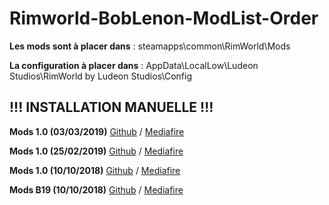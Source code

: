 # Rimworld-BobLenon-ModList-Order

**Les mods sont à placer dans** : steamapps\common\RimWorld\Mods

**La configuration à placer dans** : AppData\LocalLow\Ludeon Studios\RimWorld by Ludeon Studios\Config

## !!! INSTALLATION MANUELLE !!!
**Mods 1.0 (03/03/2019)** [Github](https://github.com/Tobe-Continued/Rimworld-BobLenon-ModList-Order/releases) / [Mediafire](http://www.mediafire.com/folder/ao7ea56qfz6pn/BobLenon_Mods)

**Mods 1.0 (25/02/2019)** [Github](https://github.com/Tobe-Continued/Rimworld-BobLenon-ModList-Order/releases) / [Mediafire](http://www.mediafire.com/folder/ao7ea56qfz6pn/BobLenon_Mods)

**Mods 1.0 (10/10/2018)** [Github](https://github.com/Tobe-Continued/Rimworld-BobLenon-ModList-Order/releases) / [Mediafire](http://www.mediafire.com/folder/ao7ea56qfz6pn/BobLenon_Mods)

**Mods B19 (10/10/2018)** [Github](https://github.com/Tobe-Continued/Rimworld-BobLenon-ModList-Order/releases) / [Mediafire](http://www.mediafire.com/folder/ao7ea56qfz6pn/BobLenon_Mods)
